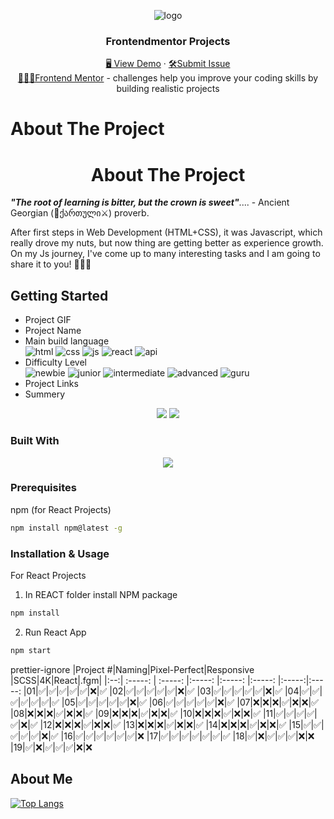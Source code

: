 


<a name="readme-top"></a>
<div align="center">
 <img src="https://user-images.githubusercontent.com/79293287/230691890-17dd73a3-5dc6-4b12-9c63-e598e254f73d.png" alt="logo"><br/>
<h3 align="center">Frontendmentor Projects</h3>

  <div align="center">
    <a href="https://gpx.ge/challenge/frontend/" target="_blank">🖥️ View Demo</a>
    ·
    <a href="https://github.com/tsotneforester/Bitcamp/issues">🛠Submit Issue</a>
    <br>
    <a href="https://www.frontendmentor.io">👩🏻‍💻Frontend Mentor</a> 
    - challenges help you improve your coding skills by building realistic projects
  </div>
</div>




# About The Project
<h1 align="center"> About The Project </h1> 

_**"The root of learning is bitter, but the crown is sweet"**_.... - Ancient Georgian (:bow_and_arrow:ქართული:crossed_swords:) proverb.

After first steps in Web Development (HTML+CSS), it was Javascript, which really drove my nuts, but now thing are getting better as experience growth. On my Js journey, I've come up to many interesting tasks and I am going to share it to you! :partying_face::partying_face::partying_face:

## Getting Started

- Project GIF
- Project Name
- Main build language  
![html](https://img.shields.io/badge/-HTML-6abecd "image")
![css](https://img.shields.io/badge/-CSS-3e54a3 "image")
![js](https://img.shields.io/badge/-JS-cf6390 "image")
![react](https://img.shields.io/badge/-React-f4cf0c "image")
![api](https://img.shields.io/badge/-API-aad742 "image")
- Difficulty Level  
![newbie](https://img.shields.io/badge/%201%20-newbie-white?labelColor=6abecd "image")
![junior](https://img.shields.io/badge/%202%20-junior-white?labelColor=aad742 "image")
![intermediate](https://img.shields.io/badge/%203%20-intermediate-white?labelColor=f1b604 "image")
![advanced](https://img.shields.io/badge/%204%20-advanced-white?labelColor=bf4605 "image")
![guru](https://img.shields.io/badge/%205%20-guru-white?labelColor=ed2c49 "image")
- Project Links
- Summery

<div align="center">
 <img src="https://user-images.githubusercontent.com/79293287/230690673-ac25b7f0-b471-4be6-8c54-24f077d40c23.png" />
 <img src="https://user-images.githubusercontent.com/79293287/230690648-8c65bd88-363a-47dd-a97a-6f3ef3855a2b.png" />
</div>

### Built With

<p align="center">
  <a href="https://skillicons.dev">
    <img src="https://skills.thijs.gg/icons?i=js,html,css,sass,styledcomponents,react,codepen,figma,git,ps,vscode" />
  </a>
</p>


### Prerequisites
npm (for React Projects)
  ```sh
  npm install npm@latest -g
  ```

### Installation & Usage

For React Projects
  1. In REACT folder install NPM package
  ```sh
  npm install
  ```
  2. Run React App
  ```sh
  npm start
  ```



prettier-ignore
|Project #|Naming|Pixel-Perfect|Responsive |SCSS|4K|React|.fgm|
|:--:| :-----: | :-----: |:-----: |:-----: |:-----: |:-----:|:-----:
|01|✅|✅|✅|✅|✅|❌|✅
|02|✅|✅|✅|✅|✅|❌|✅
|03|✅|✅|✅|✅|✅|❌|✅
|04|✅|✅|✅|✅|✅|✅|✅
|05|✅|✅|✅|✅|✅|❌|✅
|06|✅|✅|✅|✅|✅|❌|✅
|07|❌|❌|❌|✅|❌|❌|✅
|08|❌|❌|❌|✅|❌|❌|✅
|09|❌|❌|❌|✅|❌|❌|✅
|10|❌|❌|❌|✅|❌|❌|✅
|11|✅|✅|✅|✅|✅|❌|✅
|12|❌|❌|❌|✅|❌|❌|✅
|13|❌|❌|❌|✅|❌|❌|✅
|14|❌|❌|❌|✅|❌|❌|✅
|15|✅|✅|✅|✅|✅|❌|✅
|16|✅|✅|✅|✅|✅|✅|❌
|17|✅|✅|✅|✅|✅|✅|✅
|18|✅|❌|✅|✅|✅|❌|❌
|19|✅|❌|✅|✅|✅|❌|❌

## About Me

[![Top Langs](http://github-profile-summary-cards.vercel.app/api/cards/profile-details?username=tsotneforester&theme=github_dark)](https://github.com/anuraghazra/github-readme-stats)

